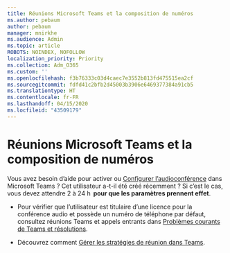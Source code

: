 ```yaml
---
title: Réunions Microsoft Teams et la composition de numéros
ms.author: pebaum
author: pebaum
manager: mnirkhe
ms.audience: Admin
ms.topic: article
ROBOTS: NOINDEX, NOFOLLOW
localization_priority: Priority
ms.collection: Adm_O365
ms.custom: ''
ms.openlocfilehash: f3b76333c03d4caec7e3552b813fd475515ea2cf
ms.sourcegitcommit: fdfd41c2bfb2d45003b3906e6469377384a91cb5
ms.translationtype: HT
ms.contentlocale: fr-FR
ms.lasthandoff: 04/15/2020
ms.locfileid: "43509179"
---
```

# <a name="microsoft-teams-meetings-and-dial-in"></a>Réunions Microsoft Teams et la composition de numéros

Vous avez besoin d’aide pour activer ou [Configurer l’audioconférence](https://docs.microsoft.com/microsoftteams/audio-conferencing-in-office-365) dans Microsoft Teams ? Cet utilisateur a-t-il été créé récemment ? Si c’est le cas, vous devez attendre 2 à 24 h  **pour que les paramètres prennent effet**.

- Pour vérifier que l’utilisateur est titulaire d’une licence pour la conférence audio et possède un numéro de téléphone par défaut, consultez réunions Teams et appels entrants dans [Problèmes courants de Teams et résolutions](https://docs.microsoft.com/microsoftteams/known-issues).

- Découvrez comment [Gérer les stratégies de réunion dans Teams](https://docs.microsoft.com/microsoftteams/meeting-policies-in-teams). 
